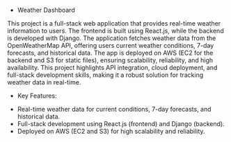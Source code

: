 * Weather Dashboard

This project is a full-stack web application that provides real-time weather information to users. The frontend is built using React.js, while the backend is developed with Django. The application fetches weather data from the OpenWeatherMap API, offering users current weather conditions, 7-day forecasts, and historical data. The app is deployed on AWS (EC2 for the backend and S3 for static files), ensuring scalability, reliability, and high availability. This project highlights API integration, cloud deployment, and full-stack development skills, making it a robust solution for tracking weather data in real-time.

* Key Features:

- Real-time weather data for current conditions, 7-day forecasts, and historical data.
- Full-stack development using React.js (frontend) and Django (backend).
- Deployed on AWS (EC2 and S3) for high scalability and reliability.
